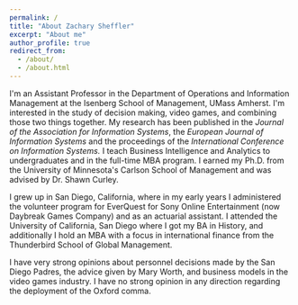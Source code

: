 ```yaml
---
permalink: /
title: "About Zachary Sheffler"
excerpt: "About me"
author_profile: true
redirect_from: 
  - /about/
  - /about.html
---
```


I'm an Assistant Professor in the Department of Operations and Information Management at the Isenberg School of Management, UMass Amherst. I'm interested in the study of decision making, video games, and combining those two things together. My research has been published in the  _Journal of the Association for Information Systems_, the _European Journal of Information Systems_ and the proceedings of the _International Conference on Information Systems._ I teach Business Intelligence and Analytics to undergraduates and in the full-time MBA program. I earned my Ph.D. from the University of Minnesota's Carlson School of Management and was advised by Dr. Shawn Curley.

I grew up in San Diego, California, where in my early years I administered the volunteer program for EverQuest for Sony Online Entertainment (now Daybreak Games Company) and as an actuarial assistant. I attended the University of California, San Diego where I got my BA in History, and additionally I hold an MBA with a focus in international finance from the Thunderbird School of Global Management.

I have very strong opinions about personnel decisions made by the San Diego Padres, the advice given by Mary Worth, and business models in the video games industry. I have no strong opinion in any direction regarding the deployment of the Oxford comma.